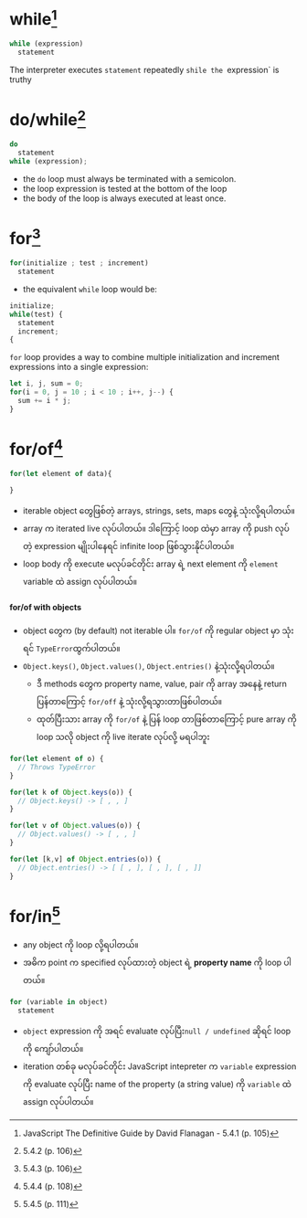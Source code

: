 # while[^1]
```javascript
while (expression)
  statement
```
The interpreter executes `statement` repeatedly `shile the `expression` is truthy

# do/while[^2]
```javascript
do
  statement
while (expression);
```
- the `do` loop must always be terminated with a semicolon.
- the loop expression is tested at the bottom of the loop
- the body of the loop is always executed at least once.

# for[^3]
```javascript
for(initialize ; test ; increment)
  statement
```
- the equivalent `while` loop would be:
```javascript
initialize;
while(test) {
  statement
  increment;
{
```
`for` loop provides a way to combine multiple initialization and increment expressions into a single expression:
```javascript
let i, j, sum = 0;
for(i = 0, j = 10 ; i < 10 ; i++, j--) {
  sum += i * j;
}
```

# for/of[^4]
```javascript
for(let element of data){

}
```
- iterable object တွေဖြစ်တဲ့ arrays, strings, sets, maps တွေနဲ့ သုံးလို့ရပါတယ်။
- array က iterated live လုပ်ပါတယ်။  ဒါကြောင့် loop ထဲမှာ array ကို push လုပ်တဲ့ expression မျိုးပါနေရင် infinite loop ဖြစ်သွားနိုင်ပါတယ်။  
- loop body ကို execute မလုပ်ခင်တိုင်း array ရဲ့ next element ကို `element` variable ထဲ assign လုပ်ပါတယ်။

#### for/of with objects
- object တွေက (by default) not iterable ပါ။  `for/of` ကို regular object မှာ သုံးရင် `TypeError`ထွက်ပါတယ်။
- `Object.keys()`, `Object.values()`, `Object.entries()` နဲ့သုံးလို့ရပါတယ်။
  - ဒီ methods တွေက property name, value, pair ကို array အနေနဲ့ return ပြန်တာကြောင့် `for/off` နဲ့ သုံးလို့ရသွားတာဖြစ်ပါတယ်။
  - ထုတ်ပြီးသား array ကို `for/of` နဲ့ ပြန် loop တာဖြစ်တာကြောင့် pure array ကို loop သလို object ကို live iterate လုပ်လို့ မရပါဘူး
```javascript
for(let element of o) {
  // Throws TypeError
}

for(let k of Object.keys(o)) {
  // Object.keys() -> [ , , ]
}

for(let v of Object.values(o)) {
  // Object.values() -> [ , , ]
}

for(let [k,v] of Object.entries(o)) {
  // Object.entries() -> [ [ , ], [ , ], [ , ]]
}
```

# for/in[^5]
- any object ကို loop လို့ရပါတယ်။
- အဓိက point က specified လုပ်ထားတဲ့ object ရဲ့ **property name** ကို loop ပါတယ်။ 
```javascript
for (variable in object)
  statement
```
- `object` expression ကို အရင် evaluate လုပ်ပြီး`null / undefined` ဆိုရင် loop ကို ကျော်ပါတယ်။ 
- iteration တစ်ခု မလုပ်ခင်တိုင်း JavaScript intepreter က `variable` expression ကို evaluate လုပ်ပြီး name of the property (a string value) ကို `variable` ထဲ assign လုပ်ပါတယ်။  

[^1]: JavaScript The Definitive Guide by David Flanagan - 5.4.1 (p. 105)
[^2]: 5.4.2 (p. 106)
[^3]: 5.4.3 (p. 106)
[^4]: 5.4.4 (p. 108)
[^5]: 5.4.5 (p. 111)
